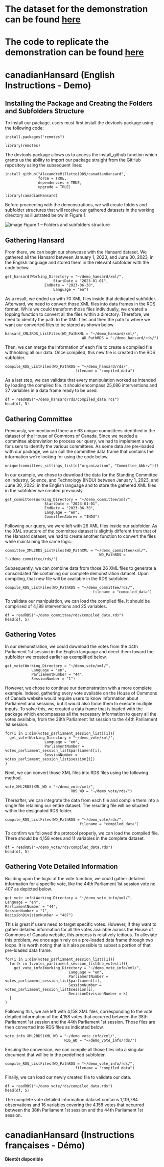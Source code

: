 # The dataset for the demonstration can be found [here]([https://drive.google.com/file/d/1f8aln4fevxSvTV1o964Nh5XsYpfi7pbJ/view?usp=sharing](https://figshare.com/articles/dataset/demonstration_dataset_rds/25431736))
# The code to replicate the demonstration can be found [here](https://github.com/AlexandreMillette1989/canadianHansard/blob/main/demonstration_code.R)

# canadianHansard (English Instructions - Demo)

## Installing the Package and Creating the Folders and Subfolders Structure
To install our package, users must first install the devtools package using the following code:

```
install.packages("remotes")
  
library(remotes)
```
 
The devtools package allows us to access the install_github function which grants us the ability to import our package straight from the GitHub repository using the subsequent lines:
 
```
install_github("AlexandreMillette1989/canadianHansard",
               force = TRUE,
               dependencies = TRUE,
               upgrade = TRUE)
  
library(canadianHansard)
```

Before proceeding with the demonstrations, we will create folders and subfolder structures that will receive our gathered datasets in the working directory as illustrated below in Figure 1. 

![image](https://github.com/AlexandreMillette1989/canadianHansard/assets/68613987/f97e238c-a355-4a99-a270-5067afd5f741)
Figure 1 – Folders and subfolders structure

## Gathering Hansard
From there, we can begin our showcase with the Hansard dataset. We gathered all the Hansard between January 1, 2023, and June 30, 2023, in the English language and stored them in the relevant subfolder with the code below.

```
get_hansard(Working_Directory = "~/demo_hansard/xml/",
            	      StartDate = "2023-01-01",
           	      EndDate = "2023-06-30",
            	      Language = "en")
```

As a result, we ended up with 70 XML files inside that dedicated subfolder. Afterward, we need to convert those XML files into data frames in the RDS format. While we could transform those files individually, we created a lopping function to convert all the files within a directory. Therefore, we need to identify the path to the XML files and then the path to where we want our converted files to be stored as shown below.

```
hansard_XML2RDS_ListFiles(WD_PathXML = "~/demo_hansard/xml/",
                          		   WD_PathRDS = "~/demo_hansard/rds/")
```

Then, we can merge the information of each file to create a compiled file withholding all our data. Once compiled, this new file is created in the RDS subfolder.

```
compile_RDS_ListFiles(WD_PathRDS = "~/demo_hansard/rds/",
                     		    filename = "compiled_data")
```

As a last step, we can validate that every manipulation worked as intended by loading the compiled file. It should encompass 25,086 interventions and 27 variables in a data frame ready to be used. 

```
df = readRDS("~/demo_hansard/rds/compiled_data.rds")
head(df, 5)
```

## Gathering Committee

Previously, we mentioned there are 63 unique committees identified in the dataset of the House of Commons of Canada. Since we needed a committee abbreviation to process our query, we had to implement a way for users to identify the various committees. As some data are pre-loaded with our package, we can call the committee data frame that contains the information we’re looking for using the code below. 

```
unique(committees_sittings_list[c("organization", "Committee_Abbrv")])
```

In our example, we chose to download the data for the Standing Committee on Industry, Science, and Technology (INDU) between January 1, 2023, and June 30, 2023, in the English language and to store the gathered XML files in the subfolder we created previously. 

```
get_committee(Working_Directory = "~/demo_committee/xml/",
              	  StartDate = "2023-01-01",
              	  EndDate = "2023-06-30",
              	  Language = "en",
             	  CommitteeAbbrev = "INDU")
```

Following our query, we were left with 26 XML files inside our subfolder. As the XML structure of the committee dataset is slightly different from that of the Hansard dataset, we had to create another function to convert the files while maintaining the same logic. 

```
committee_XML2RDS_ListFiles(WD_PathXML = "~/demo_committee/xml/",
                            		       WD_PathRDS = "~/demo_committee/rds/")
```

Subsequently, we can combine data from those 26 XML files to generate a consolidated file containing our complete demonstration dataset. Upon compiling, that new file will be available in the RDS subfolder. 

```
compile_RDS_ListFiles(WD_PathRDS = "~/demo_committee/rds/",
                     	                filename = "compiled_data")
```

To validate our manipulation, we can load the compiled file. It should be comprised of 4,188 interventions and 25 variables.

```
df = readRDS("~/demo_committee/rds/compiled_data.rds")
head(df, 5)
```

## Gathering Votes

In our demonstration, we could download the votes from the 44th Parliament 1st session in the English language and direct them toward the subfolder we created earlier as exemplified below. 

```
get_vote(Working_Directory = "~/demo_vote/xml/",
        	Language = "en",
         	ParliamentNumber = "44",
         	SessionNumber = "1")
```
However, we chose to continue our demonstration with a more complete example. Indeed, gathering every vote available on the House of Commons of Canada website would require users to know information about Parliament and sessions, but it would also force them to execute multiple inputs. To solve this, we created a data frame that is loaded with the package which encompasses all the necessary information to query all the votes available, from the 38th Parliament 1st session to the 44th Parliament 1st session. 

```
for(i in 1:dim(votes_parliament_session_list)[1]){
  get_vote(Working_Directory = "~/demo_vote/xml/",
           	      Language = "en",
           	      ParliamentNumber = votes_parliament_session_list$parliament[i],
          	      SessionNumber = votes_parliament_session_list$session[i])
}
```

Next, we can convert those XML files into RDS files using the following method.

```
vote_XML2RDS(XML_WD = "~/demo_vote/xml/",
             	              RDS_WD = "~/demo_vote/rds/")
```

Thereafter, we can integrate the data from each file and compile them into a single file retaining our entire dataset. The resulting file will be situated within the designated RDS folder.

```
compile_RDS_ListFiles(WD_PathRDS = "~/demo_vote/rds/",
                      	          filename = "compiled_data")
```

To confirm we followed the protocol properly, we can load the compiled file. There should be 4,158 votes and 11 variables in the complete dataset. 

```
df = readRDS("~/demo_vote/rds/compiled_data.rds")
head(df, 5)
```

## Gathering Vote Detailed Information

Building upon the logic of the vote function, we could gather detailed information for a specific vote, like the 44th Parliament 1st session vote no 407 as depicted below.

```
get_vote_info(Working_Directory = "~/demo_vote_info/xml/",
Language = "en",
ParliamentNumber = "44",
SessionNumber = "1", 
DecisionDivisionNumber = "407")
```

This is great if users need to target specific votes. However, if they want to gather detailed information for all the votes available across the House of Commons of Canada website, this process is relatively tedious. To alleviate this problem, we once again rely on a pre-loaded data frame through two loops. It is worth noting that is it also possible to subset a portion of that pre-loaded data frame. 

```
for(i in 1:dim(votes_parliament_session_list)[1]){
  for(k in 1:votes_parliament_session_list$nb_votes[i]){
    get_vote_info(Working_Directory = "~/demo_vote_info/xml/",
                             Language = "en",
                             ParliamentNumber = votes_parliament_session_list$parliament[i],
                             SessionNumber = votes_parliament_session_list$session[i],
                             DecisionDivisionNumber = k)
  }
}
```

Following this, we are left with 4,158 XML files, corresponding to the vote detailed information of the 4,158 votes that occurred between the 38th Parliament 1st session and the 44th Parliament 1st session. Those files are then converted into RDS files as indicated below.

```
vote_info_XML2RDS(XML_WD = "~/demo_vote_info/xml/",
                  	       RDS_WD = "~/demo_vote_info/rds/")
```

Ensuing the conversion, we can compile all those files into a singular document that will be in the predefined subfolder. 

```
compile_RDS_ListFiles(WD_PathRDS = "~/demo_vote_info/rds/",
                      		    filename = "compiled_data")
```

Finally, we can load our newly created file to validate our data.

```
df = readRDS("~/demo_vote/rds/compiled_data.rds")
head(df, 5)
```

The complete vote detailed information dataset contains 1,119,784 observations and 16 variables covering the 4,158 votes that occurred between the 38th Parliament 1st session and the 44th Parliament 1st session. 

# canadianHansard (Instructions françaises - Démo)
**Bientôt disponible**

